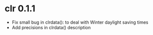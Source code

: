 # clr 0.1.1
- Fix small bug in clrdata(): to deal with Winter daylight saving times
- Add precisions in clrdata() description
